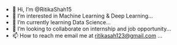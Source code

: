 - 👋 Hi, I’m @RitikaShah15
- 👀 I’m interested in Machine Learning & Deep Learning...
- 🌱 I’m currently learning Data Science...
- 💞️ I’m looking to collaborate on internship and job opportunity...
- 📫 How to reach me email me at ritikasah123@gmail.com ...

<!---
RitikaShah15/RitikaShah15 is a ✨ special ✨ repository because its `README.md` (this file) appears on your GitHub profile.
You can click the Preview link to take a look at your changes.
--->
